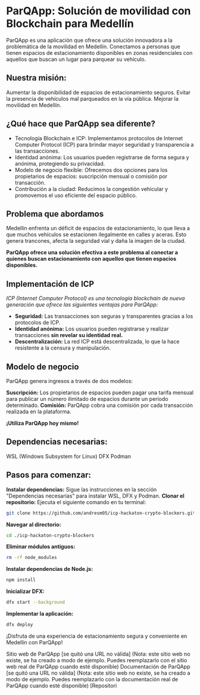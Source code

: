 # ParQApp: Solución de movilidad con Blockchain para Medellín

ParQApp es una aplicación que ofrece una solución innovadora a la problemática de la movilidad en Medellín. 
Conectamos a personas que tienen espacios de estacionamiento disponibles en zonas residenciales con aquellos que buscan un lugar para parquear su vehículo.

## Nuestra misión:

Aumentar la disponibilidad de espacios de estacionamiento seguros.
Evitar la presencia de vehículos mal parqueados en la vía pública.
Mejorar la movilidad en Medellín.

## ¿Qué hace que ParQApp sea diferente?

* Tecnología Blockchain e ICP: Implementamos protocolos de Internet Computer Protocol (ICP) para brindar mayor seguridad y transparencia a las transacciones.
* Identidad anónima: Los usuarios pueden registrarse de forma segura y anónima, protegiendo su privacidad.
* Modelo de negocio flexible: Ofrecemos dos opciones para los propietarios de espacios: suscripción mensual o comisión por transacción.
* Contribución a la ciudad: Reducimos la congestión vehicular y promovemos el uso eficiente del espacio público.

## Problema que abordamos
Medellín enfrenta un déficit de espacios de estacionamiento, lo que lleva a que muchos vehículos se estacionen ilegalmente en calles y aceras. Esto genera trancones, afecta la seguridad vial y daña la imagen de la ciudad.

**ParQApp ofrece una solución efectiva a este problema al conectar a quienes buscan estacionamiento con aquellos que tienen espacios disponibles.**

## Implementación de ICP
*ICP (Internet Computer Protocol) es una tecnología blockchain de nueva generación que ofrece las siguientes ventajas para ParQApp:*

* **Seguridad:** Las transacciones son seguras y transparentes gracias a los protocolos de ICP.
* **Identidad anónima:** Los usuarios pueden registrarse y realizar transacciones **sin revelar su identidad real.**
* **Descentralización:** La red ICP está descentralizada, lo que la hace resistente a la censura y manipulación.

## Modelo de negocio
ParQApp genera ingresos a través de dos modelos:

**Suscripción:** Los propietarios de espacios pueden pagar una tarifa mensual para publicar un número ilimitado de espacios durante un período determinado.
**Comisión:** ParQApp cobra una comisión por cada transacción realizada en la plataforma.

**¡Utiliza ParQApp hoy mismo!**


## Dependencias necesarias:

WSL (Windows Subsystem for Linux)
DFX
Podman

## Pasos para comenzar:

**Instalar dependencias:** Sigue las instrucciones en la sección "Dependencias necesarias" para instalar WSL, DFX y Podman.
**Clonar el repositorio:** Ejecuta el siguiente comando en tu terminal:

```Bash
git clone https://github.com/andresm05/icp-hackaton-crypto-blockers.git
```

**Navegar al directorio:**

```Bash
cd ./icp-hackaton-crypto-blockers
```

**Eliminar módulos antiguos:**
```Bash
rm -rf node_modules
```

**Instalar dependencias de Node.js:**

```Bash
npm install
```

**Inicializar DFX:**

```Bash
dfx start --background
```

**Implementar la aplicación:**

```Bash
dfx deploy
```

¡Disfruta de una experiencia de estacionamiento segura y conveniente en Medellín con ParQApp!


Sitio web de ParQApp [se quitó una URL no válida] (Nota: este sitio web no existe, se ha creado a modo de ejemplo. Puedes reemplazarlo con el sitio web real de ParQApp cuando esté disponible)
Documentación de ParQApp [se quitó una URL no válida] (Nota: este sitio web no existe, se ha creado a modo de ejemplo. Puedes reemplazarlo con la documentación real de ParQApp cuando esté disponible)
[Repositori

